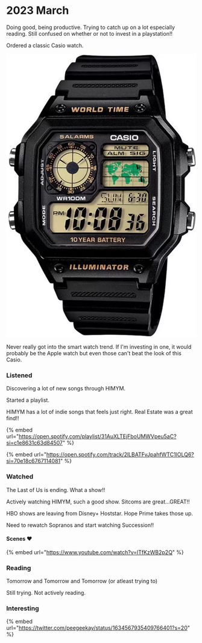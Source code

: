 # 2023 March

Doing good, being productive. Trying to catch up on a lot especially reading. Still confused on whether or not to invest in a playstation!!&#x20;

Ordered a classic Casio watch.&#x20;

![](<../../../.gitbook/assets/image (2) (1).png>)

Never really got into the smart watch trend. If I'm investing in one, it would probably be the Apple watch but even those can't beat the look of this Casio.&#x20;

### Listened&#x20;

Discovering a lot of new songs through HIMYM.&#x20;

Started a playlist.&#x20;

HIMYM has a lot of indie songs that feels just right. Real Estate was a great find!!&#x20;

{% embed url="https://open.spotify.com/playlist/31AuXLTEjFboUMWVpeu5aC?si=c1e8631c63d84507" %}

{% embed url="https://open.spotify.com/track/2lLBATFvJpahfWTC1lOLQ6?si=70e18c6767114081" %}

### Watched

The Last of Us is ending. What a show!!&#x20;

Actively watching HIMYM, such a good show. Sitcoms are great...GREAT!!&#x20;

HBO shows are leaving from Disney+ Hoststar. Hope Prime takes those up.&#x20;

Need to rewatch Sopranos and start watching Succession!!&#x20;

#### Scenes ❤️

{% embed url="https://www.youtube.com/watch?v=lTfKzWB2p2Q" %}

### Reading

Tomorrow and Tomorrow and Tomorrow (or atleast trying to)&#x20;

Still trying. Not actively reading.&#x20;

### Interesting

{% embed url="https://twitter.com/peegeekay/status/1634567935409766401?s=20" %}
